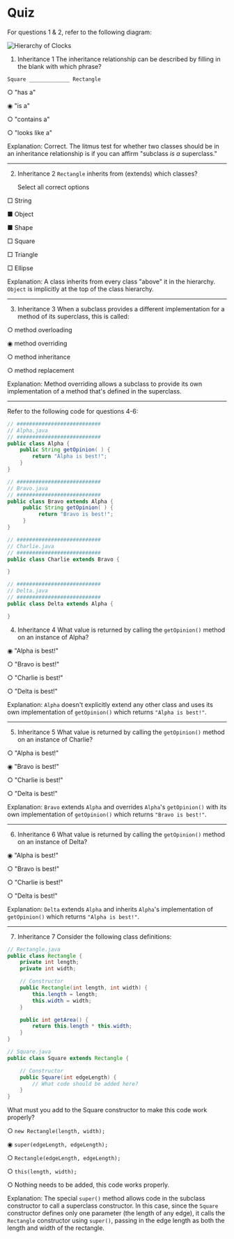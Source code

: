 # Quiz

For questions 1 & 2, refer to the following diagram:

![Hierarchy of Clocks](https://bootcamp-os-lms-prd-public.s3.us-west-2.amazonaws.com/content/0c0259aa53a5c5ff599d6d60c9646473.png)

1. Inheritance 1
The inheritance relationship can be described by filling in the blank with which phrase?

`Square _____________ Rectangle`

○ "has a"

◉ "is a"

○ "contains a"

○ "looks like a"

Explanation: Correct. The litmus test for whether two classes should be in an inheritance relationship is if you can affirm "subclass _is a_ superclass."

---

2. Inheritance 2
`Rectangle` inherits from (extends) which classes?

	Select all correct options

□ String

■ Object

■ Shape

□ Square

□ Triangle

□ Ellipse

Explanation: A class inherits from every class "above" it in the hierarchy. `Object` is implicitly at the top of the class hierarchy.

---

3. Inheritance 3
When a subclass provides a different implementation for a method of its superclass, this is called:

○ method overloading

◉ method overriding

○ method inheritance

○ method replacement

Explanation: Method overriding allows a subclass to provide its own implementation of a method that's defined in the superclass.

---

Refer to the following code for questions 4-6:

```java
// ###########################
// Alpha.java
// ###########################
public class Alpha {
    public String getOpinion( ) {
        return "Alpha is best!";
    }
}

// ###########################
// Bravo.java
// ###########################
public class Bravo extends Alpha {
     public String getOpinion( ) {
          return "Bravo is best!";
     }
}

// ###########################
// Charlie.java
// ###########################
public class Charlie extends Bravo {

}

// ###########################
// Delta.java
// ###########################
public class Delta extends Alpha {

}
```

4. Inheritance 4
What value is returned by calling the `getOpinion()` method on an instance of Alpha?

◉ "Alpha is best!"

○ "Bravo is best!"

○ "Charlie is best!"

○ "Delta is best!"

Explanation: `Alpha` doesn't explicitly extend any other class and uses its own implementation of `getOpinion()` which returns `"Alpha is best!"`.

---

5. Inheritance 5
What value is returned by calling the `getOpinion()` method on an instance of Charlie?

○ "Alpha is best!"

◉ "Bravo is best!"

○ "Charlie is best!"

○ "Delta is best!"

Explanation: `Bravo` extends `Alpha` and overrides `Alpha`'s `getOpinion()` with its own implementation of `getOpinion()` which returns `"Bravo is best!"`.

---

6. Inheritance 6
What value is returned by calling the `getOpinion()` method on an instance of Delta?

◉ "Alpha is best!"

○ "Bravo is best!"

○ "Charlie is best!"

○ "Delta is best!"

Explanation: `Delta` extends `Alpha` and inherits `Alpha`'s implementation of `getOpinion()` which returns `"Alpha is best!"`.

---

7. Inheritance 7
Consider the following class definitions:

```java
// Rectangle.java
public class Rectangle {
    private int length;
    private int width;

    // Constructor
    public Rectangle(int length, int width) {
        this.length = length;
        this.width = width;
    }

    public int getArea() {
        return this.length * this.width;
    }
}

// Square.java
public class Square extends Rectangle {

    // Constructor
    public Square(int edgeLength) {
        // What code should be added here?
    }
}
```

What must you add to the Square constructor to make this code work properly?

○ `new Rectangle(length, width);`

◉ `super(edgeLength, edgeLength);`

○ `Rectangle(edgeLength, edgeLength);`

○ `this(length, width);`

○ Nothing needs to be added, this code works properly.

Explanation: The special `super()` method allows code in the subclass constructor to call a superclass constructor. In this case, since the `Square` constructor defines only one parameter (the length of any edge), it calls the `Rectangle` constructor using `super()`, passing in the edge length as both the length and width of the rectangle.